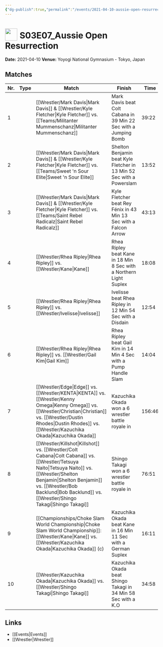 ```yaml
---
{"dg-publish":true,"permalink":"/events/2021-04-10-aussie-open-resurrection/","title":"Aussie Open Resurrection","noteIcon":"","created":"2025-09-01T21:42:44.741+02:00"}
---
```



# <img src="z_Images/ChokeSlam.png" width="40" style="vertical-align:bottom; margin-right:8px;">**S03E07_Aussie Open Resurrection**

**Date:** 2021-04-10
**Venue:** Yoyogi National Gymnasium - Tokyo, Japan

## Matches

| Nr. | Type | Match | Finish | Time | Rating | Score |
|-----|------|-------|--------|------|--------|-------|
| 1 |  | [[Wrestler/Mark Davis\|Mark Davis]] & [[Wrestler/Kyle Fletcher\|Kyle Fletcher]] vs. [[Teams/Militanter Mummenschanz\|Militanter Mummenschanz]] | Mark Davis beat Colt Cabana in 39 Min 22 Sec with a Jumping Bomb | 39:22 | ★★★★★ | 100 |
| 2 |  | [[Wrestler/Mark Davis\|Mark Davis]] & [[Wrestler/Kyle Fletcher\|Kyle Fletcher]] vs. [[Teams/Sweet 'n Sour Elite\|Sweet 'n Sour Elite]] | Shelton Benjamin beat Kyle Fletcher in 13 Min 52 Sec with a Powerslam | 13:52 | ★★★1/2 | 78 |
| 3 |  | [[Wrestler/Mark Davis\|Mark Davis]] & [[Wrestler/Kyle Fletcher\|Kyle Fletcher]] vs. [[Teams/Saint Rebel Radicalz\|Saint Rebel Radicalz]] | Kyle Fletcher beat Rey Fénix in 43 Min 13 Sec with a Falcon Arrow | 43:13 | ★★★★★ | 100 |
| 4 |  | [[Wrestler/Rhea Ripley\|Rhea Ripley]] vs. [[Wrestler/Kane\|Kane]] | Rhea Ripley beat Kane in 18 Min 8 Sec with a Northern Light Suplex | 18:08 | ★★★★ | 84 |
| 5 |  | [[Wrestler/Rhea Ripley\|Rhea Ripley]] vs. [[Wrestler/Ivelisse\|Ivelisse]] | Ivelisse beat Rhea Ripley in 12 Min 54 Sec with a Disdain | 12:54 | ★★★★ | 86 |
| 6 |  | [[Wrestler/Rhea Ripley\|Rhea Ripley]] vs. [[Wrestler/Gail Kim\|Gail Kim]] | Rhea Ripley beat Gail Kim in 14 Min 4 Sec with a Pump Handle Slam | 14:04 | ★★★3/4 | 80 |
| 7 |  | [[Wrestler/Edge\|Edge]] vs. [[Wrestler/KENTA\|KENTA]] vs. [[Wrestler/Kenny Omega\|Kenny Omega]] vs. [[Wrestler/Christian\|Christian]] vs. [[Wrestler/Dustin Rhodes\|Dustin Rhodes]] vs. [[Wrestler/Kazuchika Okada\|Kazuchika Okada]] | Kazuchika Okada won a 6 wrestler battle royale in | 156:46 | ★★★★★ | 100 |
| 8 |  | [[Wrestler/Killshot\|Killshot]] vs. [[Wrestler/Colt Cabana\|Colt Cabana]] vs. [[Wrestler/Tetsuya Naito\|Tetsuya Naito]] vs. [[Wrestler/Shelton Benjamin\|Shelton Benjamin]] vs. [[Wrestler/Bob Backlund\|Bob Backlund]] vs. [[Wrestler/Shingo Takagi\|Shingo Takagi]] | Shingo Takagi won a 6 wrestler battle royale in | 76:51 | ★★★★★ | 100 |
| 9 |  | [[Championships/Choke Slam World Championship\|Choke Slam World Championship]]: [[Wrestler/Kane\|Kane]] vs. [[Wrestler/Kazuchika Okada\|Kazuchika Okada]] (c) | Kazuchika Okada beat Kane in 16 Min 11 Sec with a German Suplex | 16:11 | ★★★3/4 | 82 |
| 10 |  | [[Wrestler/Kazuchika Okada\|Kazuchika Okada]] vs. [[Wrestler/Shingo Takagi\|Shingo Takagi]] | Kazuchika Okada beat Shingo Takagi in 34 Min 58 Sec with a K.O | 34:58 | ★★★★★ | 100 |

## Links
- [[Events\|Events]]
- [[Wrestler\|Wrestler]]
